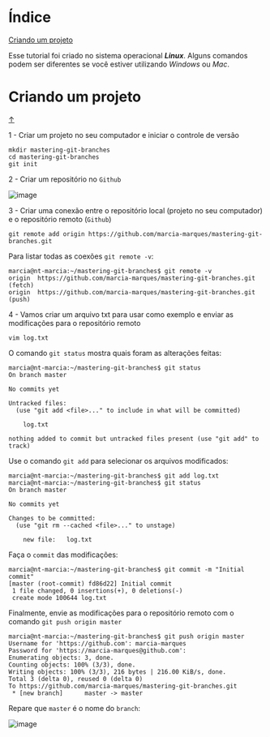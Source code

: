 # Índice

[Criando um projeto](#criando-um-projeto) <br>

Esse tutorial foi criado no sistema operacional **_Linux_**. Alguns comandos podem ser diferentes se você estiver utilizando _Windows_ ou _Mac_.

# Criando um projeto
[&uarr;](#índice)

1 - Criar um projeto no seu computador e iniciar o controle de versão

```
mkdir mastering-git-branches
cd mastering-git-branches
git init
```

2 - Criar um repositório no `Github`

![image](https://user-images.githubusercontent.com/75334161/120942426-33072b00-c6ff-11eb-938d-2e5b2e341cef.png)

3 - Criar uma conexão entre o repositório local (projeto no seu computador) e o repositório remoto (`Github`)

```
git remote add origin https://github.com/marcia-marques/mastering-git-branches.git
```

Para listar todas as coexões `git remote -v`:

```
marcia@nt-marcia:~/mastering-git-branches$ git remote -v
origin	https://github.com/marcia-marques/mastering-git-branches.git (fetch)
origin	https://github.com/marcia-marques/mastering-git-branches.git (push)
```

4 - Vamos criar um arquivo txt para usar como exemplo e enviar as modificações para o repositório remoto

```
vim log.txt
```

O comando `git status` mostra quais foram as alterações feitas:

```
marcia@nt-marcia:~/mastering-git-branches$ git status
On branch master

No commits yet

Untracked files:
  (use "git add <file>..." to include in what will be committed)

	log.txt

nothing added to commit but untracked files present (use "git add" to track)
```

Use o comando `git add` para selecionar os arquivos modificados:

```
marcia@nt-marcia:~/mastering-git-branches$ git add log.txt 
marcia@nt-marcia:~/mastering-git-branches$ git status
On branch master

No commits yet

Changes to be committed:
  (use "git rm --cached <file>..." to unstage)

	new file:   log.txt
```

Faça o `commit` das modificações:

```
marcia@nt-marcia:~/mastering-git-branches$ git commit -m "Initial commit"
[master (root-commit) fd86d22] Initial commit
 1 file changed, 0 insertions(+), 0 deletions(-)
 create mode 100644 log.txt
```

Finalmente, envie as modificações para o repositório remoto com o comando `git push origin master`

```
marcia@nt-marcia:~/mastering-git-branches$ git push origin master
Username for 'https://github.com': marcia-marques	
Password for 'https://marcia-marques@github.com': 
Enumerating objects: 3, done.
Counting objects: 100% (3/3), done.
Writing objects: 100% (3/3), 216 bytes | 216.00 KiB/s, done.
Total 3 (delta 0), reused 0 (delta 0)
To https://github.com/marcia-marques/mastering-git-branches.git
 * [new branch]      master -> master
```

Repare que `master` é o nome do `branch`:

![image](https://user-images.githubusercontent.com/75334161/120944149-53d47e00-c709-11eb-8c58-0c0b1dad97ad.png)
